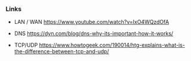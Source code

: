 ### Links

* LAN / WAN
https://www.youtube.com/watch?v=IxO4WQzdOfA

* DNS
https://dyn.com/blog/dns-why-its-important-how-it-works/

* TCP/UDP
https://www.howtogeek.com/190014/htg-explains-what-is-the-difference-between-tcp-and-udp/